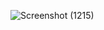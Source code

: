 ![Screenshot (1215)](https://user-images.githubusercontent.com/71547739/180950935-29fbf65c-ab56-4322-95e7-e390d92d3d9e.png)
